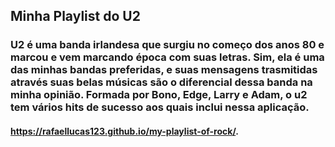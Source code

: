 ## Minha Playlist do U2 
### U2 é uma banda irlandesa que surgiu no começo dos anos 80 e marcou e vem marcando época com suas letras. Sim, ela é uma das minhas bandas preferidas, e suas mensagens trasmitidas através suas belas músicas são o diferencial dessa banda na minha opinião. Formada por Bono, Edge, Larry e Adam, o u2 tem vários hits de sucesso aos quais inclui nessa aplicação. 

#### https://rafaellucas123.github.io/my-playlist-of-rock/.
